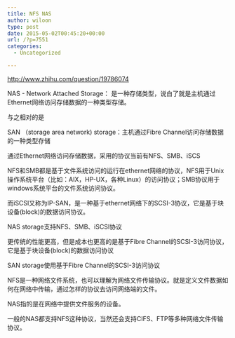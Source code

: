 ```yaml
---
title: NFS NAS
author: wiloon
type: post
date: 2015-05-02T00:45:20+00:00
url: /?p=7551
categories:
  - Uncategorized

---
```

http://www.zhihu.com/question/19786074

NAS - Network Attached Storage： 是一种存储类型，说白了就是主机通过Ethernet网络访问存储数据的一种类型存储。

与之相对的是

SAN （storage area network) storage：主机通过Fibre Channel访问存储数据的一种类型存储

通过Ethernet网络访问存储数据，采用的协议当前有NFS、SMB、iSCS
  
NFS和SMB都是基于文件系统访问的运行在ethernet网络的协议，NFS用于Unix操作系统平台（比如：AIX，HP-UX，各种Linux）的访问协议；SMB协议用于windows系统平台的文件系统访问协议。
  
而iSCSI又称为IP-SAN，是一种基于ethernet网络下的SCSI-3协议，它是基于块设备(block)的数据访问协议。
  
NAS storage支持NFS、SMB、iSCSI协议

更传统的性能更高，但是成本也更高的是基于Fibre Channel的SCSI-3访问协议，它是基于块设备(block)的数据访问协议
  
SAN storage使用基于Fibre Channel的SCSI-3访问协议

NFS是一种网络文件系统，也可以理解为网络文件传输协议。就是定义文件数据如何在网络中传输，通过怎样的协议去访问网络端的文件。

NAS指的是在网络中提供文件服务的设备。

一般的NAS都支持NFS这种协议，当然还会支持CIFS、FTP等多种网络文件传输协议。